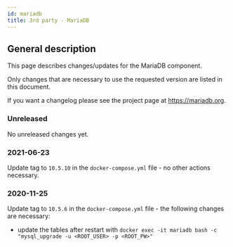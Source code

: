 ```yaml
---
id: mariadb
title: 3rd party - MariaDB
---
```


## General description

This page describes changes/updates for the MariaDB component.

Only changes that are necessary to use the requested version are listed in this document.

If you want a changelog please see the project page at https://mariadb.org.

### Unreleased

No unreleased changes yet.

### 2021-06-23

Update tag to `10.5.10` in the `docker-compose.yml` file - no other actions necessary.

### 2020-11-25

Update tag to `10.5.6` in the `docker-compose.yml` file - the following changes are necessary:
 - update the tables after restart with `docker exec -it mariadb bash -c "mysql_upgrade -u <ROOT_USER> -p <ROOT_PW>"`
